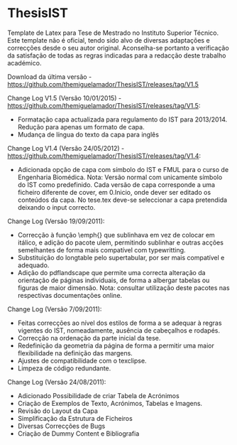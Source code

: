 ThesisIST
=========

Template de Latex para Tese de Mestrado no Instituto Superior Técnico. Este template não é oficial, tendo sido alvo de diversas adaptações e correcções desde o seu autor original. Aconselha-se portanto a verificação da satisfação de todas as regras indicadas para a redacção deste trabalho académico.

Download da última versão - https://github.com/themiguelamador/ThesisIST/releases/tag/V1.5

Change Log V1.5 (Versão 10/01/2015) - https://github.com/themiguelamador/ThesisIST/releases/tag/V1.5:
- Formatação capa actualizada para regulamento do IST para 2013/2014. Redução para apenas um formato de capa.
- Mudança de língua do texto da capa para inglês

Change Log V1.4 (Versão 24/05/2012) - https://github.com/themiguelamador/ThesisIST/releases/tag/V1.4:
- Adicionada opção de capa com símbolo do IST e FMUL para o curso de Engenharia Biomédica.
Nota: Versão normal com unicamente símbolo do IST como predefinido. Cada versão de capa corresponde a uma ficheiro diferente de cover, em 0.Inicio, onde dever ser editado os conteúdos da capa. No tese.tex deve-se seleccionar a capa pretendida deixando o input correcto.

Change Log (Versão 19/09/2011):
- Correcção à função \emph{} que sublinhava em vez de colocar em itálico, e adição do pacote ulem, permitindo sublinhar e outras acções semelhantes de forma mais compatível com typewritting.
- Substituição do longtable pelo supertabular, por ser mais compatível e adequado. 
- Adição do pdflandscape que permite uma correcta alteração da orientação de páginas individuais, de forma a albergar tabelas ou figuras de maior dimensão.
Nota: consultar utilização deste pacotes nas respectivas documentações online.

Change Log (Versão 7/09/2011):
- Feitas correcções ao nível dos estilos de forma a se adequar à regras vigentes do IST, nomeadamente, ausência de cabeçalhos e rodapés.
- Correcção na ordenação da parte inicial da tese.
- Redefinição da geometria da página de forma a permitir uma maior flexibilidade na definição das margens.
- Ajustes de compatibilidade com o texclipse.
- Limpeza de código redundante. 

Change Log (Versão 24/08/2011):
- Adicionado Possibilidade de criar Tabela de Acrónimos
- Criação de Exemplos de Texto, Acrónimos, Tabelas e Imagens.
- Revisão do Layout da Capa
- Simplificação da Estrutura de Ficheiros
- Diversas Correcções de Bugs
- Criação de Dummy Content e Bibliografia
